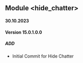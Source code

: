 ## Module <hide_chatter>

#### 30.10.2023
#### Version 15.0.1.0.0
##### ADD
- Initial Commit for Hide Chatter
